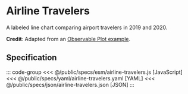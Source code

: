 <script setup>
  import { coordinator } from '@uwdata/vgplot';
  coordinator().clear();
</script>

# Airline Travelers

A labeled line chart comparing airport travelers in 2019 and 2020.

<Example spec="/specs/yaml/airline-travelers.yaml" />

**Credit**: Adapted from an [Observable Plot example](https://observablehq.com/@observablehq/plot-labeled-line-chart).

## Specification

::: code-group
<<< @/public/specs/esm/airline-travelers.js [JavaScript]
<<< @/public/specs/yaml/airline-travelers.yaml [YAML]
<<< @/public/specs/json/airline-travelers.json [JSON]
:::
